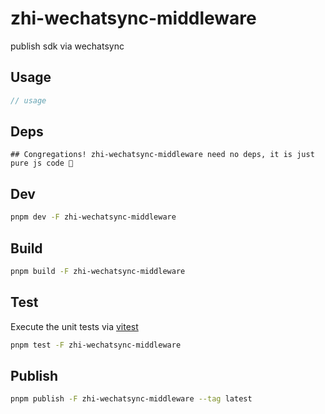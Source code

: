 # zhi-wechatsync-middleware

publish sdk via wechatsync

## Usage

```js
// usage
```

## Deps

```
## Congregations! zhi-wechatsync-middleware need no deps, it is just pure js code 🎉
```

## Dev

```bash
pnpm dev -F zhi-wechatsync-middleware
```

## Build

```bash
pnpm build -F zhi-wechatsync-middleware
```

## Test

Execute the unit tests via [vitest](https://vitest.dev)

```bash
pnpm test -F zhi-wechatsync-middleware
```

## Publish

```bash
pnpm publish -F zhi-wechatsync-middleware --tag latest
```